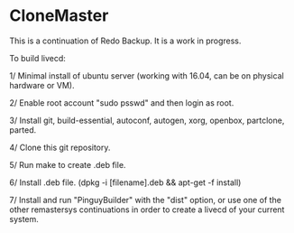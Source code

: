 # CloneMaster
 
This is a continuation of Redo Backup. It is a work in progress.

To build livecd:

1/ Minimal install of ubuntu server (working with 16.04, can be on physical hardware or VM). 

2/ Enable root account "sudo psswd" and then login as root.

3/ Install git, build-essential, autoconf, autogen, xorg, openbox, partclone, parted. 

4/ Clone this git repository. 

5/ Run make to create .deb file. 

6/ Install .deb file. (dpkg -i [filename].deb && apt-get -f install)

7/ Install and run "PinguyBuilder" with the "dist" option, or use one of the other remastersys continuations in order to create a livecd of your current system.
